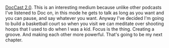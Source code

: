 <a href="http://scripting.com/2020/01/13/docToDave.m4a">DocCast 2.0</a>. This is an interesting medium because unlike other podcasts I've listened to Doc on, in this mode he gets to talk as long as you want and you can pause, and say whatever you want. Anyway I've decided I'm going to build a basketball court so when you visit we can meditate over shooting hoops that I used to do when I was a kid. Focus is the thing. Creating a groove. And making each other more powerful. That's going to be my next chapter. 
